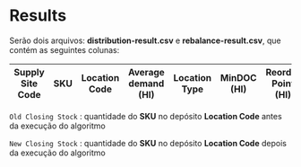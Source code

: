 # Results

Serão dois arquivos: **distribution-result.csv** e **rebalance-result.csv**, que contém as seguintes colunas:


| Supply Site Code | SKU | Location Code | Average demand (Hl)| Location Type | MinDOC (Hl) | Reorder Point (Hl) | MaxDOC  (Hl) | Old Closing Stock | New Closing Stock | Available to Deploy
| ---------------- | --- | ------------- | ------------------------ | ------------- | ----------- | ------------------ | ------------ | -- | ------------- | ----------------- |

`Old Closing Stock` : quantidade do **SKU** no depósito **Location Code** antes da execução do algoritmo

`New Closing Stock` : quantidade do **SKU** no depósito **Location Code** depois da execução do algoritmo
